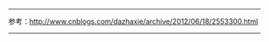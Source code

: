 -----------------------------

参考：http://www.cnblogs.com/dazhaxie/archive/2012/06/18/2553300.html

-----------------------------
